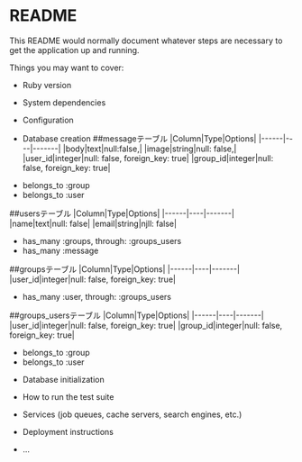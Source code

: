 # README

This README would normally document whatever steps are necessary to get the
application up and running.

Things you may want to cover:

* Ruby version

* System dependencies

* Configuration

* Database creation
##messageテーブル
|Column|Type|Options|
|------|----|-------|
|body|text|null:false,|
|image|string|null: false,|
|user_id|integer|null: false, foreign_key: true|
|group_id|integer|null: false, foreign_key: true|
- belongs_to :group
- belongs_to :user

##usersテーブル
|Column|Type|Options|
|------|----|-------|
|name|text|null: false|
|email|string|njll: false|
- has_many :groups, through: :groups_users
- has_many :message

##groupsテーブル
|Column|Type|Options|
|------|----|-------|
|user_id|integer|null: false, foreign_key: true|
- has_many :user, through: :groups_users

##groups_usersテーブル
|Column|Type|Options|
|------|----|-------|
|user_id|integer|null: false, foreign_key: true|
|group_id|integer|null: false, foreign_key: true|
- belongs_to :group
- belongs_to :user

* Database initialization

* How to run the test suite

* Services (job queues, cache servers, search engines, etc.)

* Deployment instructions

* ...

